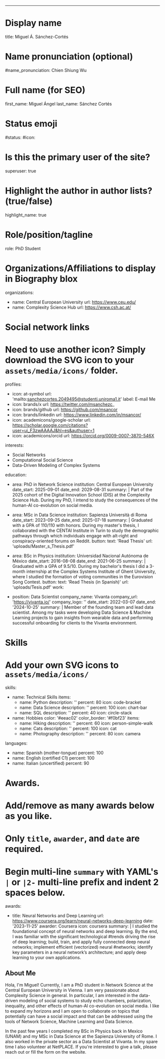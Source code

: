 ---
# Display name
title: Miguel Á. Sánchez-Cortés

# Name pronunciation (optional)
#name_pronunciation: Chien Shiung Wu

# Full name (for SEO)
first_name: Miguel Ángel
last_name: Sánchez Cortés

# Status emoji
#status:
  #icon:

# Is this the primary user of the site?
superuser: true

# Highlight the author in author lists? (true/false)
highlight_name: true

# Role/position/tagline
role: PhD Student

# Organizations/Affiliations to display in Biography blox
organizations:
  - name: Central European University
    url: https://www.ceu.edu/
  - name: Complexity Science Hub
    url: https://www.csh.ac.at/

# Social network links
# Need to use another icon? Simply download the SVG icon to your `assets/media/icons/` folder.
profiles:
  - icon: at-symbol
    url: 'mailto:sanchezcortes.2049495@studenti.uniroma1.it'
    label: E-mail Me
  - icon: brands/x
    url: https://twitter.com/msanchezc_
  - icon: brands/github
    url: https://github.com/msancor
  - icon: brands/linkedin
    url: https://www.linkedin.com/in/msancor/
  - icon: academicons/google-scholar
    url: https://scholar.google.com/citations?user=ui_F3zwAAAAJ&hl=es&authuser=1
  - icon: academicons/orcid
    url: https://orcid.org/0009-0007-3870-546X

interests:
  - Social Networks
  - Computational Social Science
  - Data-Driven Modeling of Complex Systems

education:
  - area: PhD in Network Science
    institution: Central European University
    date_start: 2025-09-01
    date_end: 2029-08-31
    summary: |
      Part of the 2025 cohort of the Digital Innovation School (DIS) at the Complexity Science Hub. During my PhD, I intend to study the consequences of the human-AI co-evolution on social media.

  - area: MSc in Data Science
    institution: Sapienza Università di Roma
    date_start: 2023-09-25
    date_end: 2025-07-18
    summary: |
      Graduated with a GPA of 110/110 with honors. During my master's thesis, I collaborated with the CENTAI Institute in Turin to study the demographic pathways through which individuals engage with alt-right and conspiracy-oriented forums on Reddit.
    button:
      text: 'Read Thesis'
      url: 'uploads/Master_s_Thesis.pdf'
  - area: BSc in Physics
    institution: Universidad Nacional Autónoma de México
    date_start: 2016-08-08
    date_end: 2021-06-25
    summary: |
      Graduated with a GPA of 9.5/10. During my bachelor's thesis I did a 3-month internship at the Complex Systems Institute of Ghent University, where I studied the formation of voting communities in the Eurovision Song Contest.
    button:
      text: 'Read Thesis (in Spanish)'
      url: 'uploads/Tesis.pdf'
work:
  - position: Data Scientist
    company_name: Vivanta
    company_url: 'https://vivanta.io/'
    company_logo: ''
    date_start: 2022-03-07
    date_end: '2024-10-25'
    summary: |
      Member of the founding team and lead data scientist. Among my tasks were developing Data Science & Machine Learning projects to gain insights from wearable data and performing successful onboarding for clients to the Vivanta environment.
      

# Skills
# Add your own SVG icons to `assets/media/icons/`
skills:
  - name: Technical Skills
    items:
      - name: Python
        description: ''
        percent: 80
        icon: code-bracket
      - name: Data Science
        description: ''
        percent: 100
        icon: chart-bar
      - name: SQL
        description: ''
        percent: 40
        icon: circle-stack
  - name: Hobbies
    color: '#eeac02'
    color_border: '#f0bf23'
    items:
      - name: Hiking
        description: ''
        percent: 60
        icon: person-simple-walk
      - name: Cats
        description: ''
        percent: 100
        icon: cat
      - name: Photography
        description: ''
        percent: 80
        icon: camera

languages:
  - name: Spanish (mother-tongue)
    percent: 100
  - name: English (certified C1)
    percent: 100
  - name: Italian (uncertified)
    percent: 90

# Awards.
#   Add/remove as many awards below as you like.
#   Only `title`, `awarder`, and `date` are required.
#   Begin multi-line `summary` with YAML's `|` or `|2-` multi-line prefix and indent 2 spaces below.
awards:
  - title: Neural Networks and Deep Learning
    url: https://www.coursera.org/learn/neural-networks-deep-learning
    date: '2023-11-25'
    awarder: Coursera
    icon: coursera
    summary: |
      I studied the foundational concept of neural networks and deep learning. By the end, I was familiar with the significant technological #trends driving the rise of deep learning; build, train, and apply fully connected deep neural networks; implement efficient (vectorized) neural #networks; identify key parameters in a neural network’s architecture; and apply deep learning to your own applications.

## About Me

Hola, I'm Miguel! Currently, I am a PhD student in Network Science at the Central European University in Vienna. I am very passionate about Complexity Science in general. In particular, I am interested in the data-driven modeling of social systems to study echo chambers, polarization, inequality, and other effects of human-Al co-evolution on social media. I like to expand my horizons and I am open to collaborate on topics that potentially can have a social impact and that can be addressed using the tools of Network Science, Machine Learning and Data Science.

In the past few years I completed my BSc in Physics back in Mexico (UNAM) and my MSc in Data Science at the Sapienza University of Rome. I also worked in the private sector as a Data Scientist at Vivanta. In my spare time I also volunteer at NetPLACE. If you're interested to give a talk, please reach out or fill the form on the website.
